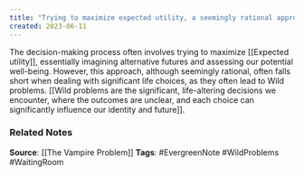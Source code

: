 ```yaml
---
title: "Trying to maximize expected utility, a seemingly rational approach, falls short when dealing with wild problems "
created: 2023-06-11
---
```


The decision-making process often involves trying to maximize [[Expected utility]], essentially imagining alternative futures and assessing our potential well-being. However, this approach, although seemingly rational, often falls short when dealing with significant life choices, as they often lead to Wild problems. [[Wild problems are the significant, life-altering decisions we encounter, where the outcomes are unclear, and each choice can significantly influence our identity and future]]. 

### Related Notes
**Source**: [[The Vampire Problem]]
**Tags**: #EvergreenNote #WildProblems #WaitingRoom 


